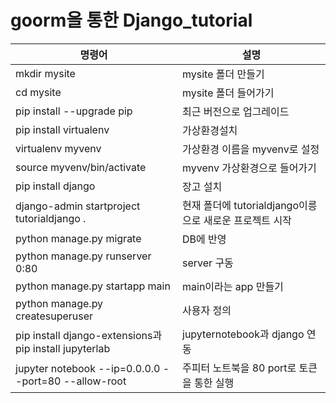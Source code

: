 # goorm을 통한 Django_tutorial

|명령어|설명|
|------|-------|
|mkdir mysite|mysite 폴더 만들기|
|cd mysite|mysite 폴더 들어가기|
|pip install --upgrade pip|최근 버전으로 업그레이드|
|pip install virtualenv|가상환경설치|
|virtualenv myvenv|가상환경 이름을 myvenv로 설정|
|source myvenv/bin/activate|myvenv 가상환경으로 들어가기|
|pip install django|장고 설치|
|django-admin startproject tutorialdjango .|현재 폴더에 tutorialdjango이릉으로 새로운 프로젝트 시작|
|python manage.py migrate|DB에 반영|
|python manage.py runserver 0:80|server 구동|
|python manage.py startapp main|main이라는 app 만들기|
|python manage.py createsuperuser|사용자 정의|
|pip install django-extensions과 pip install jupyterlab|jupyternotebook과 django 연동|
|jupyter notebook --ip=0.0.0.0 --port=80 --allow-root|주피터 노트북을 80 port로 토큰을 통한 실행|
